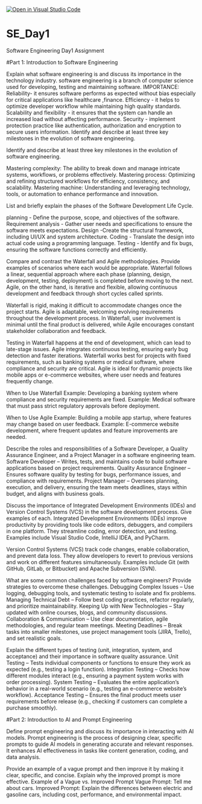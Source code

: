 [![Open in Visual Studio Code](https://classroom.github.com/assets/open-in-vscode-2e0aaae1b6195c2367325f4f02e2d04e9abb55f0b24a779b69b11b9e10269abc.svg)](https://classroom.github.com/online_ide?assignment_repo_id=18362178&assignment_repo_type=AssignmentRepo)
# SE_Day1
Software Engineering Day1 Assignment

#Part 1: Introduction to Software Engineering

Explain what software engineering is and discuss its importance in the technology industry.
software engineering is a branch of computer science used for developing, testing and maintaining software.
IMPORTANCE:
Reliability- it ensures software performs as expected without bias especially for critical applications like healthcare ,finance. 
Efficiency - it helps to optimize developer workflow while maintaining high quality standards.
Scalability and flexibility - it ensures that the system can handle an increased load without affecting performance.
Security - implement protection practice like authentication, authorization and encryption to secure users information. Identify and describe at least three key milestones in the evolution of software engineering.


Identify and describe at least three key milestones in the evolution of software engineering.

Mastering complexity: The ability to break down and manage intricate systems, workflows, or problems effectively.
Mastering process: Optimizing and refining structured workflows for efficiency, consistency, and scalability.
Mastering machine: Understanding and leveraging technology, tools, or automation to enhance performance and innovation.



List and briefly explain the phases of the Software Development Life Cycle.

 planning - Define the purpose, scope, and objectives of the software.
 Requirement analysis - Gather user needs and specifications to ensure the software meets expectations.
Design -Create the structural framework, including UI/UX and system architecture.
Coding - Translate the design into actual code using a programming language.
Testing - Identify and fix bugs, ensuring the software functions correctly and efficiently.

Compare and contrast the Waterfall and Agile methodologies. Provide examples of scenarios where each would be appropriate.
Waterfall follows a linear, sequential approach where each phase (planning, design, development, testing, deployment) is completed before moving to the next. 
Agile, on the other hand, is iterative and flexible, allowing continuous development and feedback through short cycles called sprints.

Waterfall is rigid, making it difficult to accommodate changes once the project starts. 
Agile is adaptable, welcoming evolving requirements throughout the development process. In Waterfall, user involvement is minimal until the final product is delivered, while Agile encourages constant stakeholder collaboration and feedback.

Testing in Waterfall happens at the end of development, which can lead to late-stage issues. 
Agile integrates continuous testing, ensuring early bug detection and faster iterations. 
Waterfall works best for projects with fixed requirements, such as banking systems or medical software, where compliance and security are critical. 
Agile is ideal for dynamic projects like mobile apps or e-commerce websites, where user needs and features frequently change.

When to Use Waterfall
Example: Developing a banking system where compliance and security requirements are fixed.
Example: Medical software that must pass strict regulatory approvals before deployment.

When to Use Agile
Example: Building a mobile app startup, where features may change based on user feedback.
Example: E-commerce website development, where frequent updates and feature improvements are needed.


Describe the roles and responsibilities of a Software Developer, a Quality Assurance Engineer, and a Project Manager in a software engineering team.
Software Developer – Writes, tests, and maintains code to build software applications based on project requirements.
Quality Assurance Engineer – Ensures software quality by testing for bugs, performance issues, and compliance with requirements.
Project Manager – Oversees planning, execution, and delivery, ensuring the team meets deadlines, stays within budget, and aligns with business goals.


Discuss the importance of Integrated Development Environments (IDEs) and Version Control Systems (VCS) in the software development process. Give examples of each.
Integrated Development Environments (IDEs) improve productivity by providing tools like code editors, debuggers, and compilers in one platform. They streamline coding, error detection, and testing. Examples include Visual Studio Code, IntelliJ IDEA, and PyCharm.

Version Control Systems (VCS) track code changes, enable collaboration, and prevent data loss. They allow developers to revert to previous versions and work on different features simultaneously. Examples include Git (with GitHub, GitLab, or Bitbucket) and Apache Subversion (SVN).


What are some common challenges faced by software engineers? Provide strategies to overcome these challenges.
Debugging Complex Issues – Use logging, debugging tools, and systematic testing to isolate and fix problems.
Managing Technical Debt – Follow best coding practices, refactor regularly, and prioritize maintainability.
Keeping Up with New Technologies – Stay updated with online courses, blogs, and community discussions.
Collaboration & Communication – Use clear documentation, agile methodologies, and regular team meetings.
Meeting Deadlines – Break tasks into smaller milestones, use project management tools (JIRA, Trello), and set realistic goals.


Explain the different types of testing (unit, integration, system, and acceptance) and their importance in software quality assurance.
Unit Testing – Tests individual components or functions to ensure they work as expected (e.g., testing a login function).
Integration Testing – Checks how different modules interact (e.g., ensuring a payment system works with order processing).
System Testing – Evaluates the entire application’s behavior in a real-world scenario (e.g., testing an e-commerce website’s workflow).
Acceptance Testing – Ensures the final product meets user requirements before release (e.g., checking if customers can complete a purchase smoothly).


#Part 2: Introduction to AI and Prompt Engineering

Define prompt engineering and discuss its importance in interacting with AI models.
Prompt engineering is the process of designing clear, specific prompts to guide AI models in generating accurate and relevant responses. It enhances AI effectiveness in tasks like content generation, coding, and data analysis.


Provide an example of a vague prompt and then improve it by making it clear, specific, and concise. Explain why the improved prompt is more effective.
Example of a Vague vs. Improved Prompt
Vague Prompt: Tell me about cars.
Improved Prompt: Explain the differences between electric and gasoline cars, including cost, performance, and environmental impact.


